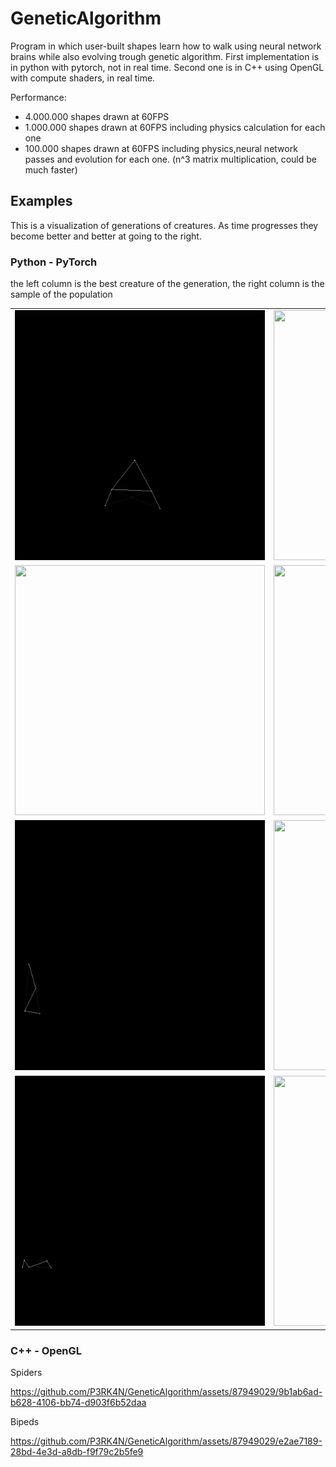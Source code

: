 # GeneticAlgorithm

Program in which user-built shapes learn how to walk using neural network brains while also evolving trough genetic algorithm.
First implementation is in python with pytorch, not in real time. 
Second one is in C++ using OpenGL with compute shaders, in real time.

Performance: 
  - 4.000.000 shapes drawn at 60FPS
  - 1.000.000 shapes drawn at 60FPS including physics calculation for each one
  - 100.000   shapes drawn at 60FPS including physics,neural network passes and evolution for each one. (n^3 matrix multiplication, could be much faster)

## Examples
This is a visualization of generations of creatures.
As time progresses they become better and better at going
to the right.

### Python - PyTorch

the left column is the best creature of the generation,
the right column is the sample of the population
<table>
  <tr>
    <td>
        <img src="src/python_impl/small_walker/best_one.gif" width="400" height="400">
    </td>
    <td>
        <img src="src/python_impl/small_walker/population.gif" width="400" height="400">
    </td>
  </tr>
  <tr>
    <td>
        <img src="src/python_impl/biped/best_one.gif" width="400" height="400">
    </td>
    <td>
        <img src="src/python_impl/biped/population.gif" width="400" height="400">
    </td>
  </tr>
  <tr>
    <td>
        <img src="src/python_impl/leg/best_one.gif" width="400" height="400">
    </td>
    <td>
        <img src="src/python_impl/leg/population.gif" width="400" height="400">
    </td>
  </tr>
  <tr>
    <td>
        <img src="src/python_impl/worm/best_one.gif" width="400" height="400">
    </td>
    <td>
        <img src="src/python_impl/worm/population.gif" width="400" height="400">
    </td>
  </tr>
</table>

### C++ - OpenGL

Spiders

https://github.com/P3RK4N/GeneticAlgorithm/assets/87949029/9b1ab6ad-b628-4106-bb74-d903f6b52daa

Bipeds

https://github.com/P3RK4N/GeneticAlgorithm/assets/87949029/e2ae7189-28bd-4e3d-a8db-f9f79c2b5fe9

